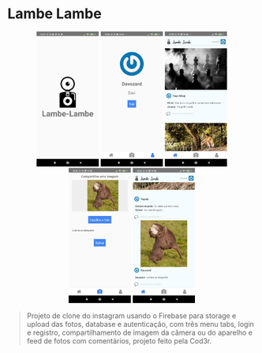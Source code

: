 # Lambe Lambe

<p align="center">
  <img src="screen00.jpg" width="25%"  alt="tela da aplicação">
  <img src="screen01.jpg" width="25%"  alt="tela da aplicação">
  <img src="screen02.jpg" width="25%"  alt="tela da aplicação">
  <img src="screen03.jpg" width="25%"  alt="tela da aplicação">
  <img src="screen04.jpg" width="25%"  alt="tela da aplicação">
</p>

> Projeto de clone do instagram usando o Firebase para storage e upload das fotos, database e autenticação, com três menu tabs, login e registro, compartilhamento de imagem da câmera ou do aparelho e feed de fotos com comentários, projeto feito pela Cod3r.
